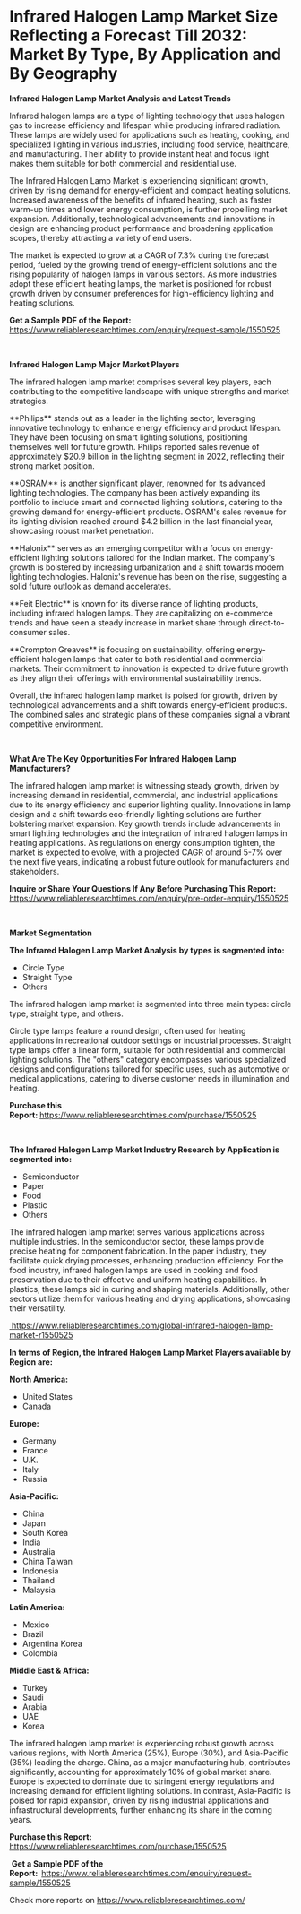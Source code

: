 <p><h1>Infrared Halogen Lamp Market Size Reflecting a Forecast Till 2032: Market By Type, By Application and By Geography</h1></p><p><strong>Infrared Halogen Lamp Market Analysis and Latest Trends</strong></p>
<p><p>Infrared halogen lamps are a type of lighting technology that uses halogen gas to increase efficiency and lifespan while producing infrared radiation. These lamps are widely used for applications such as heating, cooking, and specialized lighting in various industries, including food service, healthcare, and manufacturing. Their ability to provide instant heat and focus light makes them suitable for both commercial and residential use.</p><p>The Infrared Halogen Lamp Market is experiencing significant growth, driven by rising demand for energy-efficient and compact heating solutions. Increased awareness of the benefits of infrared heating, such as faster warm-up times and lower energy consumption, is further propelling market expansion. Additionally, technological advancements and innovations in design are enhancing product performance and broadening application scopes, thereby attracting a variety of end users.</p><p>The market is expected to grow at a CAGR of 7.3% during the forecast period, fueled by the growing trend of energy-efficient solutions and the rising popularity of halogen lamps in various sectors. As more industries adopt these efficient heating lamps, the market is positioned for robust growth driven by consumer preferences for high-efficiency lighting and heating solutions.</p></p>
<p><strong>Get a Sample PDF of the Report:&nbsp;</strong> <a href="https://www.reliableresearchtimes.com/enquiry/request-sample/1550525?utm_campaign=2181&utm_medium=2&utm_source=Github&utm_content=ia&utm_term=16022025&utm_id=infrared-halogen-lamp">https://www.reliableresearchtimes.com/enquiry/request-sample/1550525</a></p>
<p>&nbsp;</p>
<p><strong>Infrared Halogen Lamp Major Market Players</strong></p>
<p><p>The infrared halogen lamp market comprises several key players, each contributing to the competitive landscape with unique strengths and market strategies.</p><p>**Philips** stands out as a leader in the lighting sector, leveraging innovative technology to enhance energy efficiency and product lifespan. They have been focusing on smart lighting solutions, positioning themselves well for future growth. Philips reported sales revenue of approximately $20.9 billion in the lighting segment in 2022, reflecting their strong market position.</p><p>**OSRAM** is another significant player, renowned for its advanced lighting technologies. The company has been actively expanding its portfolio to include smart and connected lighting solutions, catering to the growing demand for energy-efficient products. OSRAM's sales revenue for its lighting division reached around $4.2 billion in the last financial year, showcasing robust market penetration.</p><p>**Halonix** serves as an emerging competitor with a focus on energy-efficient lighting solutions tailored for the Indian market. The company's growth is bolstered by increasing urbanization and a shift towards modern lighting technologies. Halonix's revenue has been on the rise, suggesting a solid future outlook as demand accelerates.</p><p>**Feit Electric** is known for its diverse range of lighting products, including infrared halogen lamps. They are capitalizing on e-commerce trends and have seen a steady increase in market share through direct-to-consumer sales.</p><p>**Crompton Greaves** is focusing on sustainability, offering energy-efficient halogen lamps that cater to both residential and commercial markets. Their commitment to innovation is expected to drive future growth as they align their offerings with environmental sustainability trends.</p><p>Overall, the infrared halogen lamp market is poised for growth, driven by technological advancements and a shift towards energy-efficient products. The combined sales and strategic plans of these companies signal a vibrant competitive environment.</p></p>
<p>&nbsp;</p>
<p><strong>What Are The Key Opportunities For Infrared Halogen Lamp Manufacturers?</strong></p>
<p><p>The infrared halogen lamp market is witnessing steady growth, driven by increasing demand in residential, commercial, and industrial applications due to its energy efficiency and superior lighting quality. Innovations in lamp design and a shift towards eco-friendly lighting solutions are further bolstering market expansion. Key growth trends include advancements in smart lighting technologies and the integration of infrared halogen lamps in heating applications. As regulations on energy consumption tighten, the market is expected to evolve, with a projected CAGR of around 5-7% over the next five years, indicating a robust future outlook for manufacturers and stakeholders.</p></p>
<p><strong>Inquire or Share Your Questions If Any Before Purchasing This Report:</strong> <a href="https://www.reliableresearchtimes.com/enquiry/pre-order-enquiry/1550525?utm_campaign=2181&utm_medium=2&utm_source=Github&utm_content=ia&utm_term=16022025&utm_id=infrared-halogen-lamp">https://www.reliableresearchtimes.com/enquiry/pre-order-enquiry/1550525</a></p>
<p>&nbsp;</p>
<p><strong>Market Segmentation</strong></p>
<p><strong>The Infrared Halogen Lamp Market Analysis by types is segmented into:</strong></p>
<p><ul><li>Circle Type</li><li>Straight Type</li><li>Others</li></ul></p>
<p><p>The infrared halogen lamp market is segmented into three main types: circle type, straight type, and others. </p><p>Circle type lamps feature a round design, often used for heating applications in recreational outdoor settings or industrial processes. Straight type lamps offer a linear form, suitable for both residential and commercial lighting solutions. The "others" category encompasses various specialized designs and configurations tailored for specific uses, such as automotive or medical applications, catering to diverse customer needs in illumination and heating.</p></p>
<p><strong>Purchase this Report:&nbsp;</strong><a href="https://www.reliableresearchtimes.com/purchase/1550525?utm_campaign=2181&utm_medium=2&utm_source=Github&utm_content=ia&utm_term=16022025&utm_id=infrared-halogen-lamp">https://www.reliableresearchtimes.com/purchase/1550525</a></p>
<p>&nbsp;</p>
<p><strong>The Infrared Halogen Lamp Market Industry Research by Application is segmented into:</strong></p>
<p><ul><li>Semiconductor</li><li>Paper</li><li>Food</li><li>Plastic</li><li>Others</li></ul></p>
<p><p>The infrared halogen lamp market serves various applications across multiple industries. In the semiconductor sector, these lamps provide precise heating for component fabrication. In the paper industry, they facilitate quick drying processes, enhancing production efficiency. For the food industry, infrared halogen lamps are used in cooking and food preservation due to their effective and uniform heating capabilities. In plastics, these lamps aid in curing and shaping materials. Additionally, other sectors utilize them for various heating and drying applications, showcasing their versatility.</p></p>
<p><a href="https://www.reliableresearchtimes.com/global-infrared-halogen-lamp-market-r1550525?utm_campaign=2181&utm_medium=2&utm_source=Github&utm_content=ia&utm_term=16022025&utm_id=infrared-halogen-lamp">&nbsp;https://www.reliableresearchtimes.com/global-infrared-halogen-lamp-market-r1550525</a></p>
<p><strong>In terms of Region, the Infrared Halogen Lamp Market Players available by Region are:</strong></p>
<p>
    <p> <strong> North America: </strong>
        <ul>
            <li>United States</li>
            <li>Canada</li>
        </ul>
        </p> 
    <p> <strong> Europe: </strong>
        <ul>
            <li>Germany</li>
            <li>France</li>
            <li>U.K.</li>
            <li>Italy</li>
            <li>Russia</li>
        </ul>
        </p> 
    <p> <strong> Asia-Pacific: </strong>
        <ul>
            <li>China</li>
            <li>Japan</li>
            <li>South Korea</li>
            <li>India</li>
            <li>Australia</li>
            <li>China Taiwan</li>
            <li>Indonesia</li>
            <li>Thailand</li>
            <li>Malaysia</li>
        </ul>
        </p> 
    <p> <strong> Latin America: </strong>
        <ul>
            <li>Mexico</li>
            <li>Brazil</li>
            <li>Argentina Korea</li>
            <li>Colombia</li>
        </ul>
        </p> 
    <p> <strong> Middle East & Africa: </strong>
        <ul>
            <li>Turkey</li>
            <li>Saudi</li>
            <li>Arabia</li>
            <li>UAE</li>
            <li>Korea</li>
        </ul>
    </p>
    </p>
<p><p>The infrared halogen lamp market is experiencing robust growth across various regions, with North America (25%), Europe (30%), and Asia-Pacific (35%) leading the charge. China, as a major manufacturing hub, contributes significantly, accounting for approximately 10% of global market share. Europe is expected to dominate due to stringent energy regulations and increasing demand for efficient lighting solutions. In contrast, Asia-Pacific is poised for rapid expansion, driven by rising industrial applications and infrastructural developments, further enhancing its share in the coming years.</p></p>
<p><strong>Purchase this Report: </strong><a href="https://www.reliableresearchtimes.com/purchase/1550525?utm_campaign=2181&utm_medium=2&utm_source=Github&utm_content=ia&utm_term=16022025&utm_id=infrared-halogen-lamp">https://www.reliableresearchtimes.com/purchase/1550525</a></p>
<p>&nbsp;<strong>Get a Sample PDF of the Report:&nbsp;&nbsp;</strong><a href="https://www.reliableresearchtimes.com/enquiry/request-sample/1550525?utm_campaign=2181&utm_medium=2&utm_source=Github&utm_content=ia&utm_term=16022025&utm_id=infrared-halogen-lamp">https://www.reliableresearchtimes.com/enquiry/request-sample/1550525</a></p>
<p><strong></strong></p>
<p>Check more reports on <a href="https://www.reliableresearchtimes.com/?utm_campaign=2181&utm_medium=2&utm_source=Github&utm_content=ia&utm_term=16022025&utm_id=infrared-halogen-lamp">https://www.reliableresearchtimes.com/</a></p>